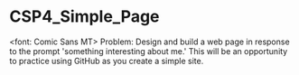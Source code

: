 # CSP4_Simple_Page
<font: Comic Sans MT>
Problem: Design and build a web page in response to the prompt 'something interesting about me.' This will be an opportunity to practice using GitHub as you create a simple site.
